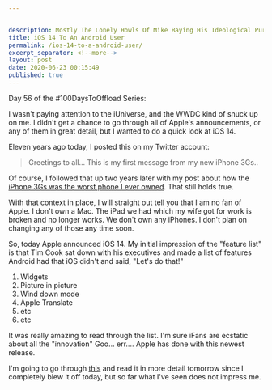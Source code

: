 ```yaml
---


description: Mostly The Lonely Howls Of Mike Baying His Ideological Purity At The Moon
title: iOS 14 To An Android User
permalink: /ios-14-to-a-android-user/
excerpt_separator: <!--more-->
layout: post
date: 2020-06-23 00:15:49
published: true
---
```


Day 56 of the #100DaysToOffload Series:

I wasn't paying attention to the iUniverse, and the WWDC kind of snuck up on me. I didn't get a chance to go through all of Apple's announcements, or any of them in great detail, but I wanted to do a quick look at iOS 14.

<!--more-->

Eleven years ago today, I posted this on my Twitter account:

> Greetings to all... This is my first message from my new iPhone 3Gs..

Of course, I followed that up two years later with my post about how the [iPhone 3Gs was the worst phone I ever owned](https://mikestone.me/iphone-3gs-the-worst-phone-ive-ever-owned). That still holds true.

With that context in place, I will straight out tell you that I am no fan of Apple. I don't own a Mac. The iPad we had which my wife got for work is broken and no longer works. We don't own any iPhones. I don't plan on changing any of those any time soon.

So, today Apple announced iOS 14. My initial impression of the "feature list" is that Tim Cook sat down with his executives and made a list of features Android had that iOS didn't and said, "Let's do that!"

1. Widgets
2. Picture in picture
3. Wind down mode
4. Apple Translate
5. etc
6. etc

It was really amazing to read through the list. I'm sure iFans are ecstatic about all the "innovation" Goo... err.... Apple has done with this newest release.

I'm going to go through [this](https://www.computerworld.com/article/3563751/wwdc-everything-apple-shared-at-its-big-developer-event.html) and read it in more detail tomorrow since I completely blew it off today, but so far what I've seen does not impress me. 